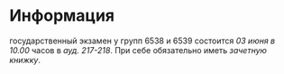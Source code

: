 # Информация #

государственный экзамен у групп 6538 и 6539 состоится _03 июня в 10.00_
часов в _ауд. 217-218_.  При себе обязательно иметь _зачетную книжку_.